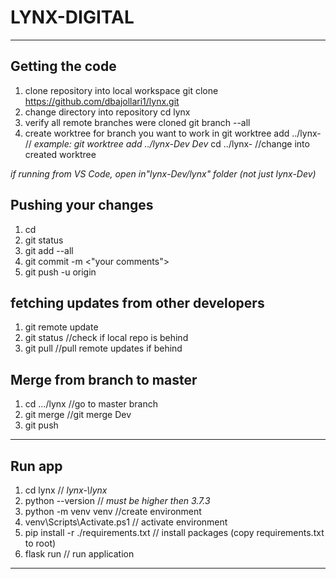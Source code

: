 # LYNX-DIGITAL
---------------------
## Getting the code
1. clone repository into local workspace 
git clone https://github.com/dbajollari1/lynx.git
2. change directory into repository
cd lynx 
3. verify all remote branches were cloned
git branch --all 
4. create worktree for branch you want to work in
git worktree add ../lynx-<branch> <branch>  // *example: git worktree add ../lynx-Dev Dev*
cd ../lynx-<branch>  //change into created worktree

*if running from VS Code, open in"lynx-Dev/lynx" folder (not just lynx-Dev)*

## Pushing your changes
1. cd <your branch folder>
2. git status
3. git add --all
4. git commit -m <"your comments">
5. git push -u origin

## fetching updates from other developers
1. git remote update
2. git status  //check if local repo is behind
3. git pull   //pull remote updates if behind

## Merge from branch to master
1. cd .../lynx     //go to master branch
2. git merge <branch>  //git merge Dev
3. git push
--------------------------
## Run app
1. cd lynx                      //      *lynx-<branch>\lynx*
2. python --version              //         *must be higher then 3.7.3*
3. python -m venv venv              //create environment
4. venv\Scripts\Activate.ps1           // activate environment
5. pip install -r ./requirements.txt   // install packages (copy requirements.txt to root)
6. flask run                           // run application
---




